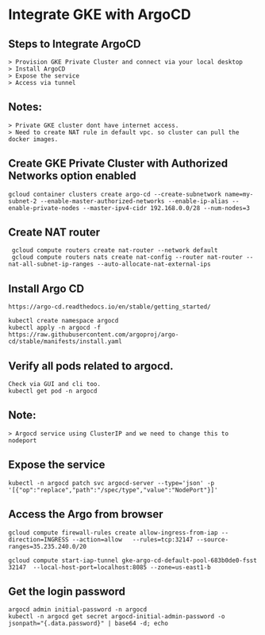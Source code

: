 # Integrate GKE with ArgoCD

## Steps to Integrate ArgoCD

	> Provision GKE Private Cluster and connect via your local desktop
	> Install ArgoCD
	> Expose the service
	> Access via tunnel

## Notes:

	> Private GKE cluster dont have internet access.
	> Need to create NAT rule in default vpc. so cluster can pull the docker images.
		
	
## Create GKE Private Cluster with Authorized Networks option enabled

	gcloud container clusters create argo-cd --create-subnetwork name=my-subnet-2 --enable-master-authorized-networks --enable-ip-alias --enable-private-nodes --master-ipv4-cidr 192.168.0.0/28 --num-nodes=3
 
## Create NAT router
	 gcloud compute routers create nat-router --network default
	 gcloud compute routers nats create nat-config --router nat-router --nat-all-subnet-ip-ranges --auto-allocate-nat-external-ips
 
## Install Argo CD
	https://argo-cd.readthedocs.io/en/stable/getting_started/ 

	kubectl create namespace argocd
	kubectl apply -n argocd -f https://raw.githubusercontent.com/argoproj/argo-cd/stable/manifests/install.yaml

## Verify all pods related to argocd.

	Check via GUI and cli too.
	kubectl get pod -n argocd 
	
## Note: 

	> Argocd service using ClusterIP and we need to change this to nodeport
	
## Expose the service 

	kubectl -n argocd patch svc argocd-server --type='json' -p '[{"op":"replace","path":"/spec/type","value":"NodePort"}]'

## Access the Argo from browser
	
	gcloud compute firewall-rules create allow-ingress-from-iap --direction=INGRESS --action=allow   --rules=tcp:32147 --source-ranges=35.235.240.0/20
    
	gcloud compute start-iap-tunnel gke-argo-cd-default-pool-683b0de0-fsst 32147  --local-host-port=localhost:8085 --zone=us-east1-b
	   

## Get the login password

	argocd admin initial-password -n argocd
	kubectl -n argocd get secret argocd-initial-admin-password -o jsonpath="{.data.password}" | base64 -d; echo
	
